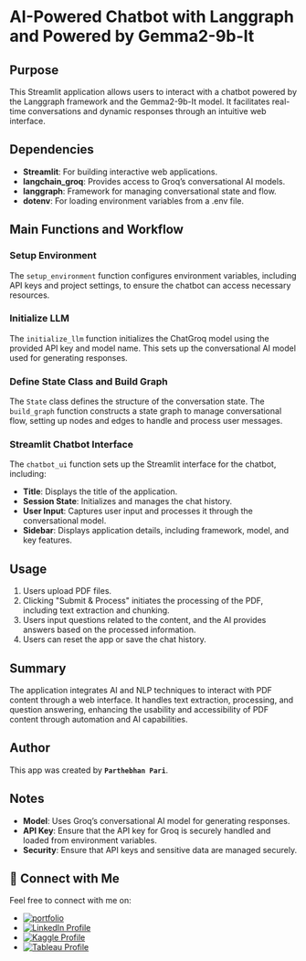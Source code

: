 # **AI-Powered Chatbot with Langgraph and Powered by Gemma2-9b-It**

## **Purpose**

This Streamlit application allows users to interact with a chatbot powered by the Langgraph framework and the Gemma2-9b-It model. It facilitates real-time conversations and dynamic responses through an intuitive web interface.


## **Dependencies**

- **Streamlit**: For building interactive web applications.
- **langchain_groq**: Provides access to Groq’s conversational AI models.
- **langgraph**: Framework for managing conversational state and flow.
- **dotenv**: For loading environment variables from a .env file.

## **Main Functions and Workflow**

### **Setup Environment**

The `setup_environment` function configures environment variables, including API keys and project settings, to ensure the chatbot can access necessary resources.

### **Initialize LLM**

The `initialize_llm` function initializes the ChatGroq model using the provided API key and model name. This sets up the conversational AI model used for generating responses.

### **Define State Class and Build Graph**

The `State` class defines the structure of the conversation state. The `build_graph` function constructs a state graph to manage conversational flow, setting up nodes and edges to handle and process user messages.

### **Streamlit Chatbot Interface**

The `chatbot_ui` function sets up the Streamlit interface for the chatbot, including:
- **Title**: Displays the title of the application.
- **Session State**: Initializes and manages the chat history.
- **User Input**: Captures user input and processes it through the conversational model.
- **Sidebar**: Displays application details, including framework, model, and key features.

## **Usage**

1. Users upload PDF files.
2. Clicking "Submit & Process" initiates the processing of the PDF, including text extraction and chunking.
3. Users input questions related to the content, and the AI provides answers based on the processed information.
4. Users can reset the app or save the chat history.

## **Summary**

The application integrates AI and NLP techniques to interact with PDF content through a web interface. It handles text extraction, processing, and question answering, enhancing the usability and accessibility of PDF content through automation and AI capabilities.

## **Author**

This app was created by **`Parthebhan Pari`**.

## **Notes**

- **Model**: Uses Groq’s conversational AI model for generating responses.
- **API Key**: Ensure that the API key for Groq is securely handled and loaded from environment variables.
- **Security**: Ensure that API keys and sensitive data are managed securely.

## **🔗 Connect with Me**

Feel free to connect with me on:

- [![portfolio](https://img.shields.io/badge/my_portfolio-000?style=for-the-badge&logo=ko-fi&logoColor=white)](https://parthebhan143.wixsite.com/datainsights)
- [![LinkedIn Profile](https://img.shields.io/badge/LinkedIn_Profile-000?style=for-the-badge&logo=linkedin&logoColor=white)](https://www.linkedin.com/in/parthebhan)
- [![Kaggle Profile](https://img.shields.io/badge/Kaggle_Profile-000?style=for-the-badge&logo=kaggle&logoColor=white)](https://www.kaggle.com/parthebhan)
- [![Tableau Profile](https://img.shields.io/badge/Tableau_Profile-000?style=for-the-badge&logo=tableau&logoColor=white)](https://public.tableau.com/app/profile/parthebhan.pari/vizzes)
